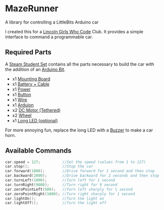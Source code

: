 # MazeRunner
A library for controlling a LittleBits Arduino car

I created this for a [Lincoln Girls Who Code](http://lincolngirlswhocode.com) Club. It provides a simple interface to command a programmable car.

## Required Parts
A [Steam Student Set](http://littlebits.cc/kits/steam-student-set) contains all the parts necessary to build the car with the addition of an [Arduino Bit](http://littlebits.cc/bits/w6-arduino).

- x1 [Mounting Board](http://littlebits.cc/accessories/mounting-board)
- x1 [Battery + Cable](http://littlebits.cc/accessories/battery-plus-cable)
- x1 [Power](http://littlebits.cc/bits/littlebits-power)
- x1 [Button](http://littlebits.cc/bits/button)
- x1 [Wire](http://littlebits.cc/bits/wire-bit)
- x1 [Arduion](http://littlebits.cc/bits/w6-arduino)
- x2 [DC Motor (Tethered)](http://littlebits.cc/bits/dc-motor-tethered)
- x2 [Wheel](https://littlebits.cc/accessories/wheel)
- x1 [Long LED (optional)](http://littlebits.cc/bits/long-led)

For more annoying fun, replace the long LED with a [Buzzer](https://littlebits.cc/bits/buzzer) to make a car horn.

## Available Commands

```cpp
car.speed = 127;          //Set the speed (values from 1 to 127)
car.stop();               //Stop the car
car.forward(1000);        //Drive forward for 1 second and then stop
car.backward(2000);       //Drive backward for 2 seconds and then stop
car.turnLeft(1000);       //Turn left for 1 second
car.turnRight(9000);      //Turn right for 9 second
car.zeroPointLeft(500);   //Turn left sharply for ½ second
car.zeroPointRight(1000); //Turn right sharply for 1 second
car.lightOn();            //Turn the light on
car.lightOff();           //Turn the light off
```
